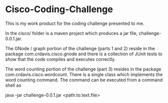 # Cisco-Coding-Challenge

This is my work product for the coding challenge presented to me.

In the cisco/ folder is a maven project which produces a jar file, challenge-0.0.1.jar.

The GNode / graph portion of the challenge (parts 1 and 2) reside in the package com.crdavis.cisco.gnode
and there is a collection of JUnit tests to show that the code compiles and executes correctly.

The word counting portion of the challenge (part 3) resides in the package com.crdavis.cisco.wordcount.
There is a single class which implements the word counting command.  The command can be executed from a
command shell as

  java -jar challenge-0.0.1.jar <path.to.text.file>


